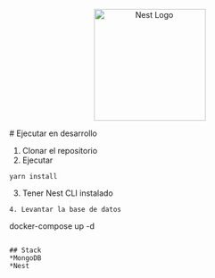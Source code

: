 <p align="center">
  <a href="http://nestjs.com/" target="blank"><img src="https://nestjs.com/img/logo-small.svg" width="200" alt="Nest Logo" /></a>
</p>
# Ejecutar en desarrollo

1. Clonar el repositorio
2. Ejecutar
```
yarn install
```
3. Tener Nest CLI instalado
```
4. Levantar la base de datos
```
docker-compose up -d
```

## Stack 
*MongoDB
*Nest
